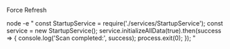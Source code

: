 Force Refresh

node -e "
const StartupService = require('./services/StartupService');
const service = new StartupService();
service.initializeAllData(true).then(success => {
  console.log('Scan completed:', success);
  process.exit(0);
});
"